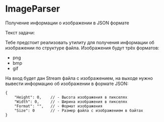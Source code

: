 # ImageParser
Получение информации о изображении в JSON формате

Текст задачи:

Тебе предстоит реализовать утилиту для получения информации об изображении по структуре файла. Изображения будут трёх форматов:

- png
- bmp
- gif

На вход будет дан Stream файла с изображением, на выходе нужно вывести информацию об изображении в формате JSON:
```
{
    "Height": 0,    // - Высота изображения в пикселях
    "Width": 0,     // - Ширина изображения в пикселях
    "Format": "",   // - Формат изображения
    "Size": 0       // - Размер файла с изображением в байтах
}
```
